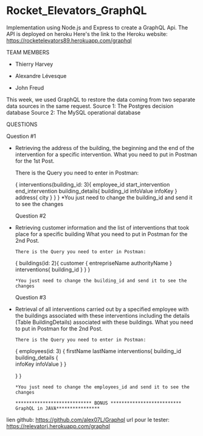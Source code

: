 # Rocket_Elevators_GraphQL


Implementation using Node.js and Express to create a GraphQL Api. The API is deployed on heroku
Here's the link to the Heroku website:
https://rocketelevators89.herokuapp.com/graphql

TEAM MEMBERS

* Thierry Harvey

* Alexandre Lévesque

* John Freud

This week, we used GraphQL to restore the data coming from two separate data sources in the same request.
Source 1: The Postgres decision database
Source 2: The MySQL operational database


QUESTIONS
  
  Question #1
* Retrieving the address of the building, the beginning and the end of the intervention for a specific intervention.
  What you need to put in Postman for the 1st Post.
    
    There is the Query you need to enter in Postman:
    
    {
    interventions(building_id: 3){
        employee_id
        start_intervention
        end_intervention
        building_details{
            building_id
            infoValue
            infoKey
        }
        address{
            city
        }
    }
}
      *You just need to change the building_id and send it to see the changes
  
  Question #2
* Retrieving customer information and the list of interventions that took place for a specific building
  What you need to put in Postman for the 2nd Post.  
    
      There is the Query you need to enter in Postman:
      
    { 
    buildings(id: 2){ 
    customer { 
        entrepriseName 
        authorityName
} 
    interventions{ building_id } 
        } 
    }
 
      *You just need to change the building_id and send it to see the changes
      
  Question #3
* Retrieval of all interventions carried out by a specified employee with the buildings associated with these interventions including the details (Table BuildingDetails)      associated with these buildings.
  What you need to put in Postman for the 2nd Post.
      
      There is the Query you need to enter in Postman:
      
    { employees(id: 3) { 
    firstName 
    lastName 
    interventions{ building_id building_details {  
        infoKey 
        infoValue 
        }  } 
    
    } 
}
      
      *You just need to change the employees_id and send it to see the changes
      
      **************************** BONUS ************************** GraphQL in JAVA****************
lien github: https://github.com/alex07L/Graphql
url pour le tester: https://relevatorj.herokuapp.com/graphql


